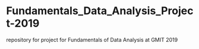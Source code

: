 # Fundamentals_Data_Analysis_Project-2019
repository for project for Fundamentals of Data Analysis at GMIT 2019
